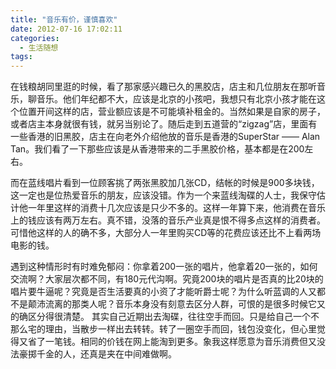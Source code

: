 ```yaml
---
title: "音乐有价，谨慎喜欢"
date: 2012-07-16 17:02:11
categories:
  - 生活随想
tags:
---
```


在钱粮胡同里逛的时候，看了那家感兴趣已久的黑胶店，店主和几位朋友在那听音乐，聊音乐。他们年纪都不大，应该是北京的小孩吧，我想只有北京小孩才能在这个位置开间这样的店，营业额应该是不可能填补租金的。当然如果是自家的房子，或者店主本身就很有钱，就另当别论了。随后走到五道营的“zigzag”店，里面有一些香港的旧黑胶，店主在向老外介绍他放的音乐是香港的SuperStar —— Alan Tan。我们看了一下那些应该是从香港带来的二手黑胶价格，基本都是在200左右。 

而在蓝线唱片看到一位顾客挑了两张黑胶加几张CD，结帐的时候是900多块钱，这一定也是位热爱音乐的朋友，应该没错。作为一个来蓝线淘碟的人士，我保守估计他一年里这样的消费十几次应该是只少不多的。这样一年算下来，他消费在音乐上的钱应该有两万左右。真不错，没落的音乐产业真是恨不得多点这样的消费者。可惜他这样的人的确不多，大部分人一年里购买CD等的花费应该还比不上看两场电影的钱。 

遇到这种情形时有时难免郁闷：你拿着200一张的唱片，他拿着20一张的，如何交流啊？大家层次都不同，有180元代沟啊。究竟200块的唱片是否真的比20块的唱片要牛逼呢？究竟是否生活要真的小资了才能听爵士呢？为什么听蓝调的人又都不是颠沛流离的那类人呢？音乐本身没有刻意去区分人群，可恨的是很多时候它又的确区分得很清楚。 其实自己近期出去淘碟，往往空手而回。只是给自己一个不那么宅的理由，当散步一样出去转转。转了一圈空手而回，钱包没变化，但心里觉得又省了一笔钱。相同的价钱在网上能淘到更多。象我这样愿意为音乐消费但又没法豪掷千金的人，还真是夹在中间难做啊。